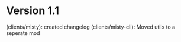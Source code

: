 # Version 1.1

(clients/misty): created changelog
(clients/misty-cli): Moved utils to a seperate mod

